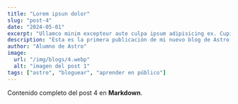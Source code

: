 ```yaml
---
title: "Lorem ipsun dolor"
slug: "post-4"
date: "2024-05-01"
excerpt: "Ullamco minim excepteur aute culpa ipsum adipisicing ex. Cupidatat incididunt eu laborum ut. Lorem excepteur enim <br><br> excepteur dolore eiusmod sint duis nostrud amet officia Lorem deserunt quis. Non reprehenderit ad nisi nisi ut adipisicing deserunt."
description: "Esta es la primera publicación de mi nuevo blog de Astro."
author: "Alumno de Astro"
image:
  url: "/img/blogs/4.webp"
  alt: "imagen del post 1"
tags: ["astro", "bloguear", "aprender en público"]
---
```


Contenido completo del post 4 en **Markdown**.
